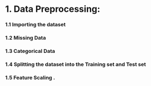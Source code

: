 # 1. Data Preprocessing:

### 1.1 Importing the dataset
### 1.2 Missing Data
### 1.3 Categorical Data
### 1.4 Splitting the dataset into the Training set and Test set
### 1.5 Feature Scaling .
